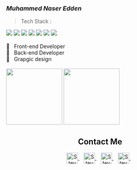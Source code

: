 ### ***Muhammed Naser Edden***

> Tech Stack :
<span>
     <img src="https://img.shields.io/badge/-HTML-orange">
     <img src="https://img.shields.io/badge/-CSS-blue">
     <img src="https://img.shields.io/badge/-SASS-CD6799">
     <img src="https://img.shields.io/badge/-JavaScript-yellow" />
     <img src="https://img.shields.io/badge/-Bootstrap-blueviolet" />
     <img src="https://img.shields.io/badge/-Wordpress-lightgrey" />
     <img src="https://img.shields.io/badge/-PHP-blue" />
     <br>
</span><br>
<span>
     👑 &nbsp; Front-end Developer<br>
     👑 &nbsp; Back-end Developer<br>
     👑 &nbsp; Grapgic design<br>
     <br>
</span>
<span>
     <img height="150em" src="https://github-readme-stats-eight-theta.vercel.app/api?                              username=mhamdNaser&show_icons=true&theme=algolia&include_all_commits=true&count_private=true"/>                                                                          <img height="150em" src="https://github-readme-stats.vercel.app/api/top-langs/?username=mhamdNaser&theme=light&hide_langs_below=1" />                                                            
</span>

<div align="center">
     <h2><b>Contact Me</b></h2>
     <a href="https://www.facebook.com/N21.muhammed/" >
          <img align="center" alt="Steve Kane | Gmail" width="30em" src="https://cdn1.iconfinder.com/data/icons/social-media-2285/512/Colored_Facebook3_svg-512.png" />
     </a> &nbsp;&nbsp;
     <a href="https://www.linkedin.com/in/muhammed-edden/" >
          <img align="center" alt="Steve Kane | Skype" width="30em" src="https://cdn2.iconfinder.com/data/icons/social-media-2285/512/1_Linkedin_unofficial_colored_svg-512.png" />
     </a> &nbsp;&nbsp;
     <a href="https://www.instagram.com/n21_muhammed/">
          <img align="center" alt="Steve Kane | Telegram" width="30em" src="https://cdn2.iconfinder.com/data/icons/social-media-2285/512/1_Instagram_colored_svg_1-512.png" />
     </a> &nbsp;&nbsp;
     <a href="https://twitter.com/MhamdNaserEdden" >
          <img align="center" alt="Steve Kane | Discord" width="30em" src="https://cdn2.iconfinder.com/data/icons/social-media-2285/512/1_Twitter3_colored_svg-512.png" />
     </a> &nbsp;&nbsp;
     
</div>

